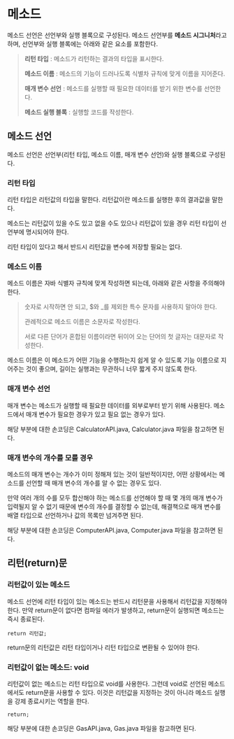 # 메소드
메소드 선언은 선언부와 실행 블록으로 구성된다. 메소드 선언부를 **메소드 시그니처**라고 하며, 선언부와 실행 블록에는 아래와 같은 요소를 포함한다.

> **리턴 타입** : 메소드가 리턴하는 결과의 타입을 표시한다.
>
> **메소드 이름** : 메소드의 기능이 드러나도록 식별차 규칙에 맞게 이름을 지어준다.
>
> **매개 변수 선언** : 메소드를 실행할 때 필요한 데이터를 받기 위한 변수를 선언한다.
>
> **메소드 실행 블록** : 실행할 코드를 작성한다.

## 메소드 선언

메소드 선언은 선언부(리턴 타입, 메소드 이름, 매개 변수 선언)와 실행 블록으로 구성된다.

### 리턴 타입

리턴 타입은 리턴값의 타입을 말한다. 리턴값이란 메소드를 실행한 후의 결과값을 말한다.

메소드는 리턴값이 있을 수도 있고 없을 수도 있으나 리턴값이 있을 경우 리턴 타입이 선언부에 명시되어야 한다.

리턴 타입이 있다고 해서 반드시 리턴값을 변수에 저장할 필요는 없다.

### 메소드 이름

메소드 이름은 자바 식별자 규칙에 맞게 작성하면 되는데, 아래와 같은 사항을 주의해야 한다.

> 숫자로 시작하면 안 되고, $와 _를 제외한 특수 문자를 사용하지 말아야 한다.
>
> 관례적으로 메소드 이름은 소문자로 작성한다.
>
> 서로 다른 단어가 혼합된 이름이라면 뒤이어 오는 단어의 첫 글자는 대문자로 작성한다.

메소드 이름은 이 메소드가 어떤 기능을 수행하는지 쉽게 알 수 있도록 기능 이름으로 지어주는 것이 좋으며, 길이는 실행과는 무관하니 너무 짧게 주지 않도록 한다.

### 매개 변수 선언
매개 변수는 메소드가 실행할 때 필요한 데이터를 외부로부터 받기 위해 사용된다. 메소드에서 매개 변수가 필요한 경우가 있고 필요 없는 경우가 있다.

해당 부분에 대한 손코딩은 CalculatorAPI.java, Calculator.java 파일을 참고하면 된다.

### 매개 변수의 개수를 모를 경우
메소드의 매개 변수는 개수가 이미 정해져 있는 것이 일반적이지만, 어떤 상황에서는 메소드를 선언할 때 매개 변수의 개수를 알 수 없는 경우도 있다.

만약 여러 개의 수를 모두 합산해야 하는 메소드를 선언해야 할 때 몇 개의 매개 변수가 입력될지 알 수 없기 때문에 변수의 개수를 결정할 수 없는데, 해결책으로 매개 변수를 배열 타입으로 선언하거나 값의 목록만 넘겨주면 된다.

해당 부분에 대한 손코딩은 ComputerAPI.java, Computer.java 파일을 참고하면 된다.

## 리턴(return)문
### 리턴값이 있는 메소드
메소드 선언에 리턴 타입이 있는 메소드는 반드시 리턴문을 사용해서 리턴값을 지정해야 한다. 만약 return문이 없다면 컴파일 에러가 발생하고, return문이 실행되면 메소드는 즉시 종료된다.

```return 리턴값;```

return문의 리턴값은 리턴 타입이거나 리턴 타입으로 변환될 수 있어야 한다.

### 리턴값이 없는 메소드: void
리턴값이 없는 메소드는 리턴 타입으로 void를 사용한다. 그런데 void로 선언된 메소드에서도 return문을 사용할 수 있다. 이것은 리턴값을 지정하는 것이 아니라 메소드 실행을 강제 종료시키는 역할을 한다.

```return;```

해당 부분에 대한 손코딩은 GasAPI.java, Gas.java 파일을 참고하면 된다.


